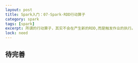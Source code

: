 ```yaml
---
layout: post
title: Spark入门：07-Spark-RDD行动算子
category: spark
tags: [spark]
excerpt: 所谓的行动算子，其实不会在产生新的RDD,而是触发作业的执行。
lock: need
---
```


## 待完善